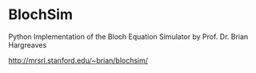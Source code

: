 # BlochSim
Python Implementation of the Bloch Equation Simulator by Prof. Dr. Brian Hargreaves

http://mrsrl.stanford.edu/~brian/blochsim/
